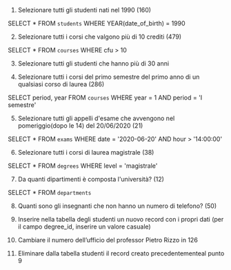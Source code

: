 1. Selezionare tutti gli studenti nati nel 1990 (160)

SELECT * 
FROM `students` 
WHERE YEAR(date_of_birth) = 1990

2. Selezionare tutti i corsi che valgono più di 10 crediti (479)

SELECT * 
FROM `courses` 
WHERE cfu > 10

3. Selezionare tutti gli studenti che hanno più di 30 anni



4. Selezionare tutti i corsi del primo semestre del primo anno di un qualsiasi corso di laurea (286)

SELECT period, year 
FROM `courses` 
WHERE year = 1
AND period = 'I semestre'

5. Selezionare tutti gli appelli d'esame che avvengono nel pomeriggio(dopo le 14) del 20/06/2020 (21)

SELECT * 
FROM `exams` 
WHERE date = '2020-06-20'
AND hour > '14:00:00'

6. Selezionare tutti i corsi di laurea magistrale (38)

SELECT * 
FROM `degrees` 
WHERE level = 'magistrale'

7. Da quanti dipartimenti è composta l'università? (12)

SELECT * 
FROM `departments` 

8. Quanti sono gli insegnanti che non hanno un numero di telefono? (50)



9. Inserire nella tabella degli studenti un nuovo record con i propri dati (per il campo
degree_id, inserire un valore casuale)



10. Cambiare il numero dell’ufficio del professor Pietro Rizzo in 126



11. Eliminare dalla tabella studenti il record creato precedentementeal punto 9